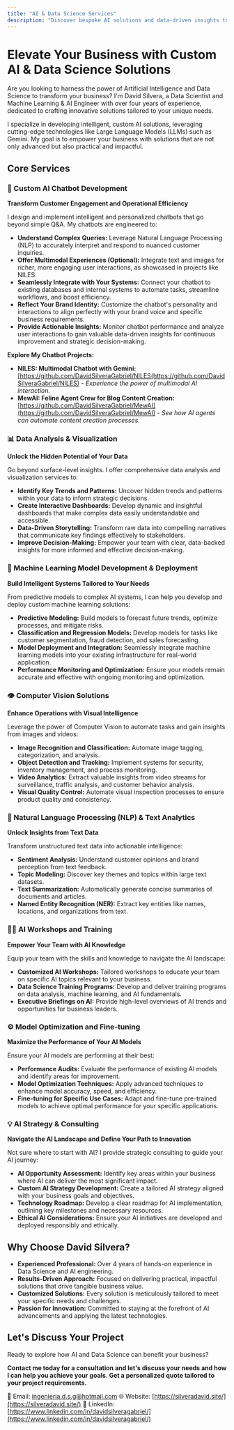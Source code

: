 ```yaml
---
title: "AI & Data Science Services"
description: "Discover bespoke AI solutions and data-driven insights to propel your business forward."
---
```


# Elevate Your Business with Custom AI & Data Science Solutions

Are you looking to harness the power of Artificial Intelligence and Data Science to transform your business? I'm David Silvera, a Data Scientist and Machine Learning & AI Engineer with over four years of experience, dedicated to crafting innovative solutions tailored to your unique needs.

I specialize in developing intelligent, custom AI solutions, leveraging cutting-edge technologies like Large Language Models (LLMs) such as Gemini. My goal is to empower your business with solutions that are not only advanced but also practical and impactful.

## Core Services

### 🤖 Custom AI Chatbot Development

**Transform Customer Engagement and Operational Efficiency**

I design and implement intelligent and personalized chatbots that go beyond simple Q&A. My chatbots are engineered to:

*   **Understand Complex Queries:**  Leverage Natural Language Processing (NLP) to accurately interpret and respond to nuanced customer inquiries.
*   **Offer Multimodal Experiences (Optional):** Integrate text and images for richer, more engaging user interactions, as showcased in projects like NILES.
*   **Seamlessly Integrate with Your Systems:** Connect your chatbot to existing databases and internal systems to automate tasks, streamline workflows, and boost efficiency.
*   **Reflect Your Brand Identity:**  Customize the chatbot's personality and interactions to align perfectly with your brand voice and specific business requirements.
*   **Provide Actionable Insights:** Monitor chatbot performance and analyze user interactions to gain valuable data-driven insights for continuous improvement and strategic decision-making.

**Explore My Chatbot Projects:**

*   **NILES: Multimodal Chatbot with Gemini:** [https://github.com/DavidSilveraGabriel/NILES(https://github.com/DavidSilveraGabriel/NILES) -  *Experience the power of multimodal AI interaction.*
*   **MewAI: Feline Agent Crew for Blog Content Creation:** [https://github.com/DavidSilveraGabriel/MewAI](https://github.com/DavidSilveraGabriel/MewAI) - *See how AI agents can automate content creation processes.*

### 📊 Data Analysis & Visualization

**Unlock the Hidden Potential of Your Data**

Go beyond surface-level insights. I offer comprehensive data analysis and visualization services to:

*   **Identify Key Trends and Patterns:** Uncover hidden trends and patterns within your data to inform strategic decisions.
*   **Create Interactive Dashboards:** Develop dynamic and insightful dashboards that make complex data easily understandable and accessible.
*   **Data-Driven Storytelling:** Transform raw data into compelling narratives that communicate key findings effectively to stakeholders.
*   **Improve Decision-Making:** Empower your team with clear, data-backed insights for more informed and effective decision-making.

### 🧠 Machine Learning Model Development & Deployment

**Build Intelligent Systems Tailored to Your Needs**

From predictive models to complex AI systems, I can help you develop and deploy custom machine learning solutions:

*   **Predictive Modeling:** Build models to forecast future trends, optimize processes, and mitigate risks.
*   **Classification and Regression Models:** Develop models for tasks like customer segmentation, fraud detection, and sales forecasting.
*   **Model Deployment and Integration:**  Seamlessly integrate machine learning models into your existing infrastructure for real-world application.
*   **Performance Monitoring and Optimization:** Ensure your models remain accurate and effective with ongoing monitoring and optimization.

### 👁️ Computer Vision Solutions

**Enhance Operations with Visual Intelligence**

Leverage the power of Computer Vision to automate tasks and gain insights from images and videos:

*   **Image Recognition and Classification:**  Automate image tagging, categorization, and analysis.
*   **Object Detection and Tracking:**  Implement systems for security, inventory management, and process monitoring.
*   **Video Analytics:** Extract valuable insights from video streams for surveillance, traffic analysis, and customer behavior analysis.
*   **Visual Quality Control:**  Automate visual inspection processes to ensure product quality and consistency.

### 📝 Natural Language Processing (NLP) & Text Analytics

**Unlock Insights from Text Data**

Transform unstructured text data into actionable intelligence:

*   **Sentiment Analysis:** Understand customer opinions and brand perception from text feedback.
*   **Topic Modeling:** Discover key themes and topics within large text datasets.
*   **Text Summarization:**  Automatically generate concise summaries of documents and articles.
*   **Named Entity Recognition (NER):** Extract key entities like names, locations, and organizations from text.

### 🧑‍🏫 AI Workshops and Training

**Empower Your Team with AI Knowledge**

Equip your team with the skills and knowledge to navigate the AI landscape:

*   **Customized AI Workshops:**  Tailored workshops to educate your team on specific AI topics relevant to your business.
*   **Data Science Training Programs:**  Develop and deliver training programs on data analysis, machine learning, and AI fundamentals.
*   **Executive Briefings on AI:**  Provide high-level overviews of AI trends and opportunities for business leaders.

### ⚙️ Model Optimization and Fine-tuning

**Maximize the Performance of Your AI Models**

Ensure your AI models are performing at their best:

*   **Performance Audits:**  Evaluate the performance of existing AI models and identify areas for improvement.
*   **Model Optimization Techniques:**  Apply advanced techniques to enhance model accuracy, speed, and efficiency.
*   **Fine-tuning for Specific Use Cases:**  Adapt and fine-tune pre-trained models to achieve optimal performance for your specific applications.

### 💡 AI Strategy & Consulting

**Navigate the AI Landscape and Define Your Path to Innovation**

Not sure where to start with AI? I provide strategic consulting to guide your AI journey:

*   **AI Opportunity Assessment:** Identify key areas within your business where AI can deliver the most significant impact.
*   **Custom AI Strategy Development:** Create a tailored AI strategy aligned with your business goals and objectives.
*   **Technology Roadmap:**  Develop a clear roadmap for AI implementation, outlining key milestones and necessary resources.
*   **Ethical AI Considerations:**  Ensure your AI initiatives are developed and deployed responsibly and ethically.

## Why Choose David Silvera?

*   **Experienced Professional:** Over 4 years of hands-on experience in Data Science and AI engineering.
*   **Results-Driven Approach:** Focused on delivering practical, impactful solutions that drive tangible business value.
*   **Customized Solutions:**  Every solution is meticulously tailored to meet your specific needs and challenges.
*   **Passion for Innovation:** Committed to staying at the forefront of AI advancements and applying the latest technologies.

## Let's Discuss Your Project

Ready to explore how AI and Data Science can benefit your business?

**Contact me today for a consultation and let's discuss your needs and how I can help you achieve your goals.  Get a personalized quote tailored to your project requirements.**

📧 Email: ingenieria.d.s.g@hotmail.com
🌐 Website: [https://silveradavid.site/](https://silveradavid.site/)
💼 LinkedIn: [https://www.linkedin.com/in/davidsilveragabriel/](https://www.linkedin.com/in/davidsilveragabriel/)
<br>